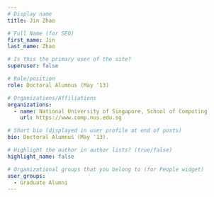 ```yaml
---
# Display name
title: Jin Zhao

# Full Name (for SEO) 
first_name: Jin
last_name: Zhao

# Is this the primary user of the site?
superuser: false

# Role/position
role: Doctoral Alumnus (May '13)

# Organizations/Affiliations
organizations:
  - name: National University of Singapore, School of Computing
    url: https://www.comp.nus.edu.sg

# Short bio (displayed in user profile at end of posts)
bio: Doctoral Alumnus (May '13). 

# Highlight the author in author lists? (true/false)
highlight_name: false

# Organizational groups that you belong to (for People widget)
user_groups:
  - Graduate Alumni
---
```

